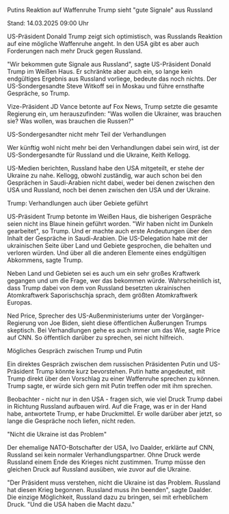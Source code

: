 
Putins Reaktion auf Waffenruhe
Trump sieht "gute Signale" aus Russland


Stand: 14.03.2025 09:00 Uhr


US-Präsident Donald Trump zeigt sich optimistisch, was Russlands Reaktion auf eine mögliche Waffenruhe angeht. In den USA gibt es aber auch Forderungen nach mehr Druck gegen Russland. 



"Wir bekommen gute Signale aus Russland", sagte US-Präsident Donald Trump im Weißen Haus. Er schränkte aber auch ein, so lange kein endgültiges Ergebnis aus Russland vorliege, bedeute das noch nichts. Der US-Sondergesandte Steve Witkoff sei in Moskau und führe ernsthafte Gespräche, so Trump.


Vize-Präsident JD Vance betonte auf Fox News, Trump setzte die gesamte Regierung ein, um herauszufinden: "Was wollen die Ukrainer, was brauchen sie? Was wollen, was brauchen die Russen?"

US-Sondergesandter nicht mehr Teil der Verhandlungen


Wer künftig wohl nicht mehr bei den Verhandlungen dabei sein wird, ist der US-Sondergesandte für Russland und die Ukraine, Keith Kellogg.


US-Medien berichten, Russland habe den USA mitgeteilt, er stehe der Ukraine zu nahe. Kellogg, obwohl zuständig, war auch schon bei den Gesprächen in Saudi-Arabien nicht dabei, weder bei denen zwischen den USA und Russland, noch bei denen zwischen den USA und der Ukraine.

Trump: Verhandlungen auch über Gebiete geführt


US-Präsident Trump betonte im Weißen Haus, die bisherigen Gespräche seien nicht ins Blaue hinein geführt worden. "Wir haben nicht im Dunkeln gearbeitet", so Trump. Und er machte auch erste Andeutungen über den Inhalt der Gespräche in Saudi-Arabien. Die US-Delegation habe mit der ukrainischen Seite über Land und Gebiete gesprochen, die behalten und verloren würden. Und über all die anderen Elemente eines endgültigen Abkommens, sagte Trump.


Neben Land und Gebieten sei es auch um ein sehr großes Kraftwerk gegangen und um die Frage, wer das bekommen würde. Wahrscheinlich ist, dass Trump dabei von dem von Russland besetzten ukrainischen Atomkraftwerk Saporischschja sprach, dem größten Atomkraftwerk Europas.


Ned Price, Sprecher des US-Außenministeriums unter der Vorgänger-Regierung von Joe Biden, sieht diese öffentlichen Äußerungen Trumps skeptisch. Bei Verhandlungen gehe es auch immer um das Wie, sagte Price auf CNN. So öffentlich darüber zu sprechen, sei nicht hilfreich.

Mögliches Gespräch zwischen Trump und Putin


Ein direktes Gespräch zwischen dem russischen Präsidenten Putin und US-Präsident Trump könnte kurz bevorstehen. Putin hatte angedeutet, mit Trump direkt über den Vorschlag zu einer Waffenruhe sprechen zu können. Trump sagte, er würde sich gern mit Putin treffen oder mit ihm sprechen.


Beobachter - nicht nur in den USA - fragen sich, wie viel Druck Trump dabei in Richtung Russland aufbauen wird. Auf die Frage, was er in der Hand habe, antwortete Trump, er habe Druckmittel. Er wolle darüber aber jetzt, so lange die Gespräche noch liefen, nicht reden.

"Nicht die Ukraine ist das Problem"


Der ehemalige NATO-Botschafter der USA, Ivo Daalder, erklärte auf CNN, Russland sei kein normaler Verhandlungspartner. Ohne Druck werde Russland einem Ende des Krieges nicht zustimmen. Trump müsse den gleichen Druck auf Russland ausüben, wie zuvor auf die Ukraine.


"Der Präsident muss verstehen, nicht die Ukraine ist das Problem. Russland hat diesen Krieg begonnen. Russland muss ihn beenden", sagte Daalder. Die einzige Möglichkeit, Russland dazu zu bringen, sei mit erheblichem Druck. "Und die USA haben die Macht dazu."

